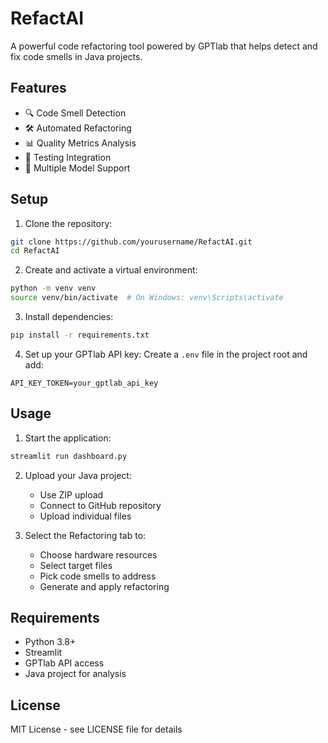 # RefactAI

A powerful code refactoring tool powered by GPTlab that helps detect and fix code smells in Java projects.

## Features

- 🔍 Code Smell Detection
- 🛠️ Automated Refactoring
- 📊 Quality Metrics Analysis
- 🧪 Testing Integration
- 🔄 Multiple Model Support

## Setup

1. Clone the repository:
```bash
git clone https://github.com/yourusername/RefactAI.git
cd RefactAI
```

2. Create and activate a virtual environment:
```bash
python -m venv venv
source venv/bin/activate  # On Windows: venv\Scripts\activate
```

3. Install dependencies:
```bash
pip install -r requirements.txt
```

4. Set up your GPTlab API key:
Create a `.env` file in the project root and add:
```
API_KEY_TOKEN=your_gptlab_api_key
```

## Usage

1. Start the application:
```bash
streamlit run dashboard.py
```

2. Upload your Java project:
   - Use ZIP upload
   - Connect to GitHub repository
   - Upload individual files

3. Select the Refactoring tab to:
   - Choose hardware resources
   - Select target files
   - Pick code smells to address
   - Generate and apply refactoring

## Requirements

- Python 3.8+
- Streamlit
- GPTlab API access
- Java project for analysis

## License

MIT License - see LICENSE file for details 
